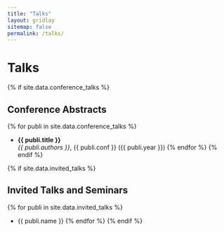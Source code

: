 ```yaml
---
title: "Talks"
layout: gridlay
sitemap: false
permalink: /talks/
---
```


# Talks

{% if site.data.conference_talks %}
## Conference Abstracts

{% for publi in site.data.conference_talks %}
* <strong>{{ publi.title }}</strong> <br/> <i>{{ publi.authors }}</i>, {{ publi.conf }} ({{ publi.year }})
{% endfor %}
{% endif %}


{% if site.data.invited_talks %}
## Invited Talks and Seminars

{% for publi in site.data.invited_talks %}
* {{ publi.name }}
{% endfor %}
{% endif %}

